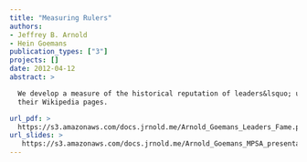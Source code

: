 ```yaml
---
title: "Measuring Rulers"
authors:
- Jeffrey B. Arnold
- Hein Goemans
publication_types: ["3"]
projects: []
date: 2012-04-12
abstract: >

  We develop a measure of the historical reputation of leaders&lsquo; using
  their Wikipedia pages.

url_pdf: >
  https://s3.amazonaws.com/docs.jrnold.me/Arnold_Goemans_Leaders_Fame.pdf
url_slides: >   
   https://s3.amazonaws.com/docs.jrnold.me/Arnold_Goemans_MPSA_presentation_2012-04-13.pdf
---
```

